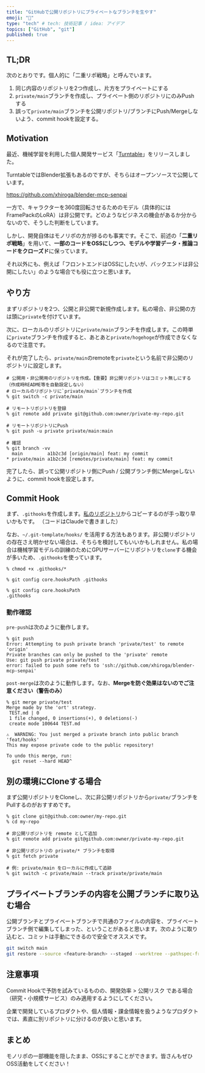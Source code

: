 ```yaml
---
title: "GitHubで公開リポジトリにプライベートなブランチを生やす"
emoji: "🔖"
type: "tech" # tech: 技術記事 / idea: アイデア
topics: ["GitHub", "git"]
published: true
---
```


## TL;DR

次のとおりです。個人的に「二重リポ戦略」と呼んでいます。

1. 同じ内容のリポジトリを2つ作成し、片方をプライベートにする
2. `private/main`ブランチを作成し、プライベート側のリポジトリにのみPushする
3. 誤って`private/main`ブランチを公開リポジトリ/ブランチにPush/Mergeしないよう、commit hookを設定する。

## Motivation

最近、機械学習を利用した個人開発サービス「[Turntable](https://turntable.sawara.dev/)」をリリースしました。

TurntableではBlender拡張もあるのですが、そちらはオープンソースで公開しています。

https://github.com/xhiroga/blender-mcp-senpai

一方で、キャラクターを360度回転させるためのモデル（具体的にはFramePackのLoRA）は非公開です。どのようなビジネスの機会があるか分からないので、そうした判断をしています。

しかし、開発自体はモノリポの方が捗るのも事実です。そこで、前述の「**二重リポ戦略**」を用いて、**一部のコードをOSSにしつつ、モデルや学習データ・推論コードをクローズド**に保っています。

それ以外にも、例えば「フロントエンドはOSSにしたいが、バックエンドは非公開にしたい」のような場合でも役に立つと思います。　

## やり方

まずリポジトリを2つ、公開と非公開で新規作成します。私の場合、非公開の方は頭に`private`を付けています。

次に、ローカルのリポジトリに`private/main`ブランチを作成します。この時単に`private`ブランチを作成すると、あとあと`private/hogehoge`が作成できなくなるので注意です。

それが完了したら、`private/main`のremoteを`private`という名前で非公開のリポジトリに設定します。

```console
# 公開用・非公開用のリポジトリを作成。【重要】非公開リポジトリはコミット無しにする（作成時README等を自動設定しない）
# ローカルのリポジトリに`private/main`ブランチを作成
% git switch -c private/main

# リモートリポジトリを登録
% git remote add private git@github.com:owner/private-my-repo.git 

# リモートリポジトリにPush
% git push -u private private/main:main

# 確認
% git branch -vv
  main         a1b2c3d [origin/main] feat: my commit
* private/main a1b2c3d [remotes/private/main] feat: my commit
```

完了したら、誤って公開リポジトリ側にPush / 公開ブランチ側にMergeしないように、commit hookを設定します。

## Commit Hook

まず、`.githooks`を作成します。[私のリポジトリ](https://github.com/xhiroga/blender-mcp-senpai/tree/main/.githooks)からコピーするのが手っ取り早いかもです。
（コードはClaudeで書きました）

なお、`~/.git-template/hooks/` を活用する方法もあります。非公開リポジトリの存在さえ明かせない場合は、そちらを検討してもいいかもしれません。私の場合は機械学習モデルの訓練のためにGPUサーバーにリポジトリを`clone`する機会が多いため、`.githooks`を使っています。

```console
% chmod +x .githooks/*

% git config core.hooksPath .githooks

% git config core.hooksPath
.githooks
```

### 動作確認

`pre-push`は次のように動作します。

```console
% git push                  
Error: Attempting to push private branch 'private/test' to remote 'origin'
Private branches can only be pushed to the 'private' remote
Use: git push private private/test
error: failed to push some refs to 'ssh://github.com/xhiroga/blender-mcp-senpai'
```

`post-merge`は次のように動作します。なお、**Mergeを防ぐ効果はないのでご注意ください（警告のみ）**

```console
% git merge private/test
Merge made by the 'ort' strategy.
 TEST.md | 0
 1 file changed, 0 insertions(+), 0 deletions(-)
 create mode 100644 TEST.md

⚠️  WARNING: You just merged a private branch into public branch 'feat/hooks'
This may expose private code to the public repository!

To undo this merge, run:
  git reset --hard HEAD^
```

## 別の環境にCloneする場合

まず公開リポジトリをCloneし、次に非公開リポジトリから`private/`ブランチをPullするのがおすすめです。

```console
% git clone git@github.com:owner/my-repo.git
% cd my-repo

# 非公開リポジトリを remote として追加
% git remote add private git@github.com:owner/private-my-repo.git

# 非公開リポジトリの private/* ブランチを取得
% git fetch private

# 例: private/main をローカルに作成して追跡
% git switch -c private/main --track private/private/main
```

## プライベートブランチの内容を公開ブランチに取り込む場合

公開ブランチとプライベートブランチで共通のファイルの内容を、プライベートブランチ側で編集してしまった、ということがあると思います。次のように取り込むと、コミットは手動にできるので安全でオススメです。

```sh
git switch main
git restore --source <feature-branch> --staged --worktree --pathspec-from-file=<(git diff --name-only --diff-filter=M main...<feature-branch>
```

## 注意事項

Commit Hookで予防を試みているものの、開発効率 > 公開リスク である場合（研究・小規模サービス）のみ適用するようにしてください。

企業で開発しているプロダクトや、個人情報・課金情報を扱うようなプロダクトでは、素直に別リポジトリに分けるのが良いと思います。

## まとめ

モノリポの一部機能を隠したまま、OSSにすることができます。皆さんもぜひOSS活動をしてください！
